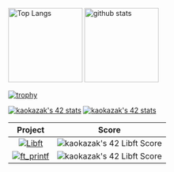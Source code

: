 <p align="left">
  <img alt="Top Langs" height="150px" src="https://github-readme-stats.vercel.app/api/top-langs/?username=Gatoll&layout=compact&show_icons=true&theme=merko&title_color=00cc00" />
  <img alt="github stats" height="150px" src="https://github-readme-stats.vercel.app/api?username=Gatoll&theme=merko&show_icons=ture&title_color=00cc00" />
</p>

 [![trophy](https://github-profile-trophy.vercel.app/?username=Gatoll&theme=matrix&column=5)](https://github.com/ryo-ma/github-profile-trophy)

 [![kaokazak's 42 stats](https://badge42.coday.fr/api/v2/clvkv4lpp3585701p4ami8i83a/stats?cursusId=9&coalitionId=63)](https://github.com/Coday-meric/badge42)
 [![kaokazak's 42 stats](https://badge42.coday.fr/api/v2/clvkv4lpp3585701p4ami8i83a/stats?cursusId=21&coalitionId=309)](https://github.com/Coday-meric/badge42)

<a href="https://github.com/Coday-meric/badge42"></a>

| Project | Score |
| :---: | :---: |
| [![Libft](https://github.com/Gatoll/42-project-badges/blob/main/badges/libfte.png)](https://github.com/Gatoll/42cursus-libft) | <img src="https://badge42.coday.fr/api/v2/clvkv4lpp3585701p4ami8i83a/project/3642885" alt="kaokazak's 42 Libft Score" /> |
| [![ft_printf](https://github.com/Gatoll/42-project-badges/blob/main/badges/ft_printfe.png)](https://github.com/Gatoll/42cursus-ft_printf)|<img src="https://badge42.coday.fr/api/v2/clvkv4lpp3585701p4ami8i83a/project/3655077" alt="kaokazak's 42 Libft Score" /> |
